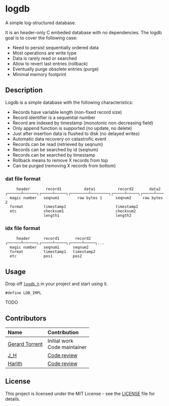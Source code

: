 # logdb

A simple log-structured database.

It is an header-only C embeded database with no dependencies. 
The logdb goal is to cover the following case:

* Need to persist sequentially ordered data
* Most operations are write type
* Data is rarely read or searched
* Allow to revert last entries (rollback)
* Eventually purge obsolete entries (purge)
* Minimal memory footprint

## Description

Logdb is a simple database with the following characteristics:

* Records have variable length (non-fixed record size)
* Record identifier is a sequential number
* Record are indexed by timestamp (monotonic non-decreasing field)
* Only append function is supported (no update, no delete)
* Just after insertion data is flushed to disk (no delayed writes)
* Automatic data recovery on catastrofic event
* Records can be read (retrieved by seqnum)
* Records can be searched by id (seqnum)
* Records can be searched by timestamp
* Rollback means to remove X records from top
* Can be purged (removing X records from bottom)

### dat file format

```
     header       record1          data1          record2       data2
┌──────┴──────┐┌─────┴─────┐┌────────┴────────┐┌─────┴─────┐┌─────┴─────┐...
  magic number   seqnum1        raw bytes 1      seqnum2     raw bytes 2
  format         timestamp1                      timestamp2
  etc            checksum1                       checksum2
                 length1                         length2
```

### idx file format

```
     header      record1       record2
┌──────┴──────┐┌─────┴─────┐┌─────┴─────┐...
  magic number   seqnum1      seqnum2
  format         timestamp1   timestamp2
  etc            pos1         pos2
```

## Usage

Drop off [`logdb.h`](logdb.h) in your project and start using it.

`#define LDB_IMPL`

TODO

## Contributors

| Name | Contribution |
|:-----|:-------------|
| [Gerard Torrent](https://github.com/torrentg/) | Initial work<br/>Code maintainer|
| [J_H](https://codereview.stackexchange.com/users/145459/j-h) | [Code review ](https://codereview.stackexchange.com/questions/291660/a-c-header-only-log-structured-database) |
| [Harith](https://codereview.stackexchange.com/users/265278/harith) | [Code review ](https://codereview.stackexchange.com/questions/291660/a-c-header-only-log-structured-database) |

## License

This project is licensed under the MIT License - see the [LICENSE](LICENSE) file for details.
